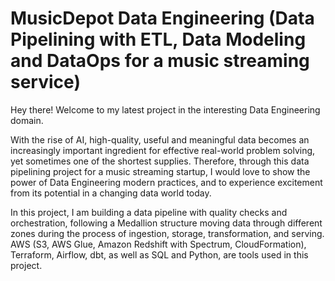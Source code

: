# MusicDepot Data Engineering (Data Pipelining with ETL, Data Modeling and DataOps for a music streaming service)

Hey there! Welcome to my latest project in the interesting Data Engineering domain.

With the rise of AI, high-quality, useful and meaningful data becomes an increasingly important ingredient for effective real-world problem solving, yet sometimes one of the shortest supplies. 
Therefore, through this data pipelining project for a music streaming startup, I would love to show the power of Data Engineering modern practices, and to experience excitement from its potential in a changing data world today.

In this project, I am building a data pipeline with quality checks and orchestration, following a Medallion structure moving data through different zones during the process of ingestion, storage, transformation, and serving. AWS (S3, AWS Glue, Amazon Redshift with Spectrum, CloudFormation), Terraform, Airflow, dbt, as well as SQL and Python, are tools used in this project.
